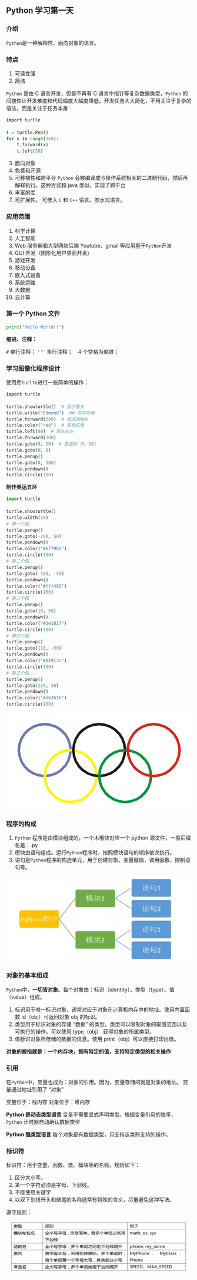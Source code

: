 ## Python 学习第一天

### 介绍

`Python`是一种解释性、面向对象的语言。

### 特点

1. 可读性强
2. 简洁

`Python` 是由 C 语言开发，但是不再有 C 语言中指针等复杂数据类型，`Python` 的间接性让开发难度和代码幅度大幅度降低，开发任务大大简化，不用关注于复杂的语法，而是关注于任务本身

```python
import turtle

t = turtle.Pen()
for x in range(360):
    t.forward(x)
    t.left(59)

```

3. 面向对象
4. 免费和开源
5. 可移植性和跨平台
   `Python` 会被编译成与操作系统相关的二进制代码，然后再解释执行。这种方式和 java 类似，实现了跨平台
6. 丰富的库
7. 可扩展性。 可嵌入 `C` 和 `C++` 语言。胶水式语言。

### 应用范围

1. 科学计算
2. 人工智能
3. Web 服务器和大型网站后端
   Youtube、gmail 等应用基于`Python`开发
4. GUI 开发（图形化用户界面开发）
5. 游戏开发
6. 移动设备
7. 嵌入式设备
8. 系统运维
9. 大数据
10. 云计算

### 第一个 Python 文件

```python
print("Hello World!!")
```

**缩进、注释：**

`#` 单行注释；
`'''` 多行注释；
` ` 4 个空格为缩进；

### 学习图像化程序设计

使用库`turlte`进行一些简单的操作：

```python
import turtle

turtle.showturtle()  # 显示箭头
turtle.write("Edmond")  ## 写字符串
turtle.forward(300)  # 前进300px
turtle.color("red")  # 颜色红色
turtle.left(90)  # 箭头向左
turtle.forward(300)
turtle.goto(0, 50)  # 去坐标（0，50）
turtle.goto(0, 0)
turtle.penup()
turtle.goto(0, 300)
turtle.pendown()
turtle.circle(100)
```

**制作奥运五环**

```python
import turtle

turtle.showturtle()
turtle.width(10)
# 第一个圆
turtle.penup()
turtle.goto(-200, 50)
turtle.pendown()
turtle.color("#6779b5")
turtle.circle(100)
# 第二个圆
turtle.penup()
turtle.goto(-100, -50)
turtle.pendown()
turtle.color("#fff402")
turtle.circle(100)
# 第三个圆
turtle.penup()
turtle.goto(10, 50)
turtle.pendown()
turtle.color("#1e1817")
turtle.circle(100)
# 第四个圆
turtle.penup()
turtle.goto(110, -50)
turtle.pendown()
turtle.color("#01913c")
turtle.circle(100)
# 第五个圆
turtle.penup()
turtle.goto(220, 50)
turtle.pendown()
turtle.color("#d6261b")
turtle.circle(100)
```

![image-20210831173657042](./img/image-20210831173657042.png)

### 程序的构成

1. `Python` 程序是由模块组成的，一个木哦快对应一个 python 源文件，一般后缀名是：.py
2. 模块由语句组成。运行`Python`程序时，按照模块语句的顺序依次执行。
3. 语句是`Python`程序的构造单元，用于创建对象，变量赋值，调用函数，控制语句等。

![image-20210831174433174](./img/image-20210831174433174.png)

### 对象的基本组成

`Python`中，**一切皆对象**。每个对象由：标识（identity）、类型（type）、值（value）组成。

1. 标识用于唯一标识对象，通常对应于对象在计算机内存中的地址。使用内置函数 id（obj）可返回对象 obj 的标识。
2. 类型用于标识对象的存储 “数据” 的类型。类型可以限制对象的取值范围以及可执行的操作。可以使用 type（obj） 获得对象的所属类型。
3. 值标识对象所存储的数据的信息。使用 print（obj）可以直接打印出值。

**对象的被指就是：一个内存块，拥有特定的值，支持特定类型的相关操作**

### 引用

在`Python`中，变量也成为：对象的引用。因为，变量存储的就是对象的地址。
变量通过地址引用了 “对象”

变量位于：栈内存
对象位于：堆内存

**Python 是动态类型语言**
变量不需要显式声明类型。根据变量引用的独享，`Python` 计时器自动确认数据类型

**Python 强类型语言**
每个对象都有数据类型，只支持该类熊支持的操作。

### 标识符

标识符：用于变量、函数、类、模块等的名称。规则如下：

1. 区分大小写。
2. 第一个字符必须是字母、下划线。
3. 不能使用关键字
4. 以双下划线开头和结尾的名称通常有特殊的含义，尽量避免这种写法。

遵守规则：

![image-20210901143124733](./img/image-20210901143124733.png)